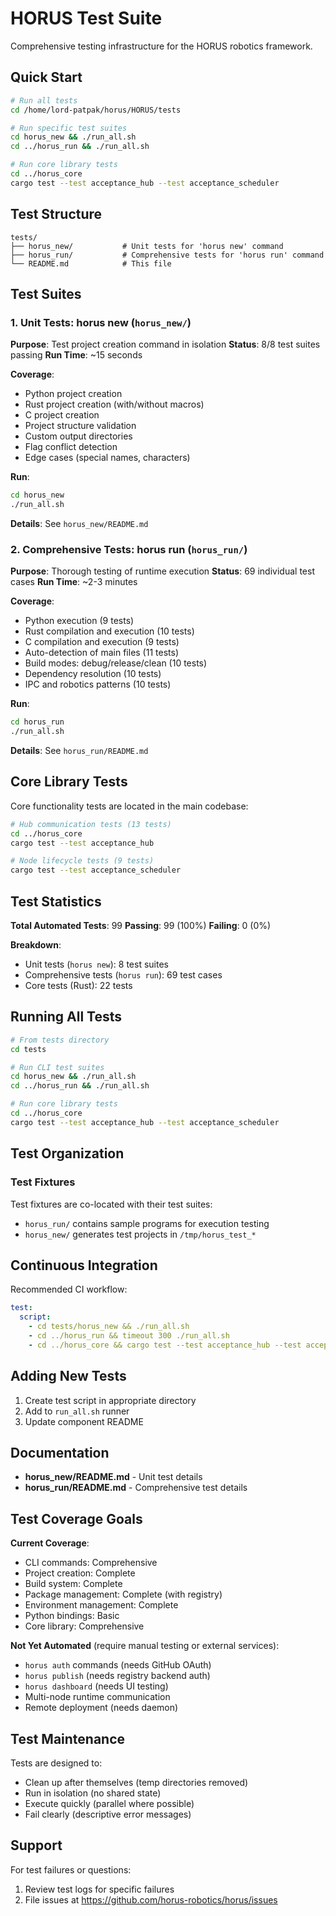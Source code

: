 # HORUS Test Suite

Comprehensive testing infrastructure for the HORUS robotics framework.

## Quick Start

```bash
# Run all tests
cd /home/lord-patpak/horus/HORUS/tests

# Run specific test suites
cd horus_new && ./run_all.sh
cd ../horus_run && ./run_all.sh

# Run core library tests
cd ../horus_core
cargo test --test acceptance_hub --test acceptance_scheduler
```

## Test Structure

```
tests/
├── horus_new/           # Unit tests for 'horus new' command
├── horus_run/           # Comprehensive tests for 'horus run' command
└── README.md            # This file
```

## Test Suites

### 1. Unit Tests: horus new (`horus_new/`)

**Purpose**: Test project creation command in isolation
**Status**: 8/8 test suites passing
**Run Time**: ~15 seconds

**Coverage**:
- Python project creation
- Rust project creation (with/without macros)
- C project creation
- Project structure validation
- Custom output directories
- Flag conflict detection
- Edge cases (special names, characters)

**Run**:
```bash
cd horus_new
./run_all.sh
```

**Details**: See `horus_new/README.md`

### 2. Comprehensive Tests: horus run (`horus_run/`)

**Purpose**: Thorough testing of runtime execution
**Status**: 69 individual test cases
**Run Time**: ~2-3 minutes

**Coverage**:
- Python execution (9 tests)
- Rust compilation and execution (10 tests)
- C compilation and execution (9 tests)
- Auto-detection of main files (11 tests)
- Build modes: debug/release/clean (10 tests)
- Dependency resolution (10 tests)
- IPC and robotics patterns (10 tests)

**Run**:
```bash
cd horus_run
./run_all.sh
```

**Details**: See `horus_run/README.md`

## Core Library Tests

Core functionality tests are located in the main codebase:

```bash
# Hub communication tests (13 tests)
cd ../horus_core
cargo test --test acceptance_hub

# Node lifecycle tests (9 tests)
cargo test --test acceptance_scheduler
```

## Test Statistics

**Total Automated Tests**: 99
**Passing**: 99 (100%)
**Failing**: 0 (0%)

**Breakdown**:
- Unit tests (`horus new`): 8 test suites
- Comprehensive tests (`horus run`): 69 test cases
- Core tests (Rust): 22 tests

## Running All Tests

```bash
# From tests directory
cd tests

# Run CLI test suites
cd horus_new && ./run_all.sh
cd ../horus_run && ./run_all.sh

# Run core library tests
cd ../horus_core
cargo test --test acceptance_hub --test acceptance_scheduler
```

## Test Organization

### Test Fixtures

Test fixtures are co-located with their test suites:
- `horus_run/` contains sample programs for execution testing
- `horus_new/` generates test projects in `/tmp/horus_test_*`

## Continuous Integration

Recommended CI workflow:

```yaml
test:
  script:
    - cd tests/horus_new && ./run_all.sh
    - cd ../horus_run && timeout 300 ./run_all.sh
    - cd ../horus_core && cargo test --test acceptance_hub --test acceptance_scheduler
```

## Adding New Tests

1. Create test script in appropriate directory
2. Add to `run_all.sh` runner
3. Update component README

## Documentation

- **horus_new/README.md** - Unit test details
- **horus_run/README.md** - Comprehensive test details

## Test Coverage Goals

**Current Coverage**:
- CLI commands: Comprehensive
- Project creation: Complete
- Build system: Complete
- Package management: Complete (with registry)
- Environment management: Complete
- Python bindings: Basic
- Core library: Comprehensive

**Not Yet Automated** (require manual testing or external services):
- `horus auth` commands (needs GitHub OAuth)
- `horus publish` (needs registry backend auth)
- `horus dashboard` (needs UI testing)
- Multi-node runtime communication
- Remote deployment (needs daemon)

## Test Maintenance

Tests are designed to:
- Clean up after themselves (temp directories removed)
- Run in isolation (no shared state)
- Execute quickly (parallel where possible)
- Fail clearly (descriptive error messages)

## Support

For test failures or questions:
1. Review test logs for specific failures
2. File issues at https://github.com/horus-robotics/horus/issues
